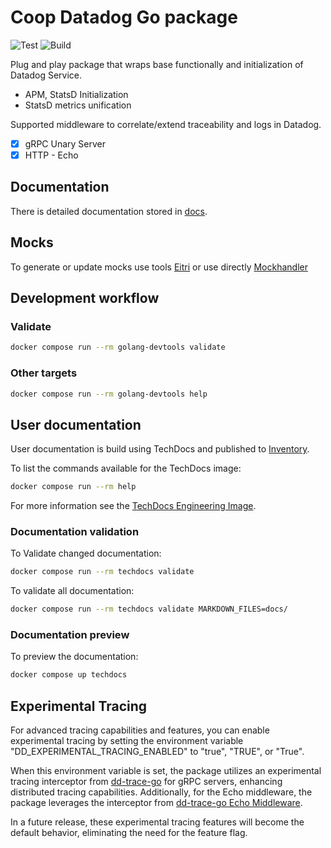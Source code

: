 # Coop Datadog Go package

![Test](https://github.com/coopnorge/go-datadog-lib/actions/workflows/test.yml/badge.svg)
![Build](https://github.com/coopnorge/go-datadog-lib/actions/workflows/build.yml/badge.svg)

Plug and play package that wraps base functionally and initialization of
Datadog Service.

- APM, StatsD Initialization
- StatsD metrics unification

Supported middleware to correlate/extend traceability and logs in Datadog.

- [X] gRPC Unary Server
- [X] HTTP - Echo

## Documentation

There is detailed documentation stored in [docs](docs/).

## Mocks

To generate or update mocks use tools
[Eitri](https://github.com/Clink-n-Clank/Eitri) or use directly
[Mockhandler](github.com/sanposhiho/gomockhandle)

## Development workflow

### Validate

```bash
docker compose run --rm golang-devtools validate
```

### Other targets

```bash
docker compose run --rm golang-devtools help
```

## User documentation

User documentation is build using TechDocs and published to
[Inventory](https://inventory.internal.coop/docs/default/component/go-datadog-lib).

To list the commands available for the TechDocs image:

```sh
docker compose run --rm help
```

For more information see the [TechDocs Engineering
Image](https://github.com/coopnorge/engineering-docker-images/tree/main/images/techdocs).

### Documentation validation

To Validate changed documentation:

```sh
docker compose run --rm techdocs validate
```

To validate all documentation:

```sh
docker compose run --rm techdocs validate MARKDOWN_FILES=docs/
```

### Documentation preview

To preview the documentation:

```sh
docker compose up techdocs
```

## Experimental Tracing

For advanced tracing capabilities and features, you can enable experimental
tracing by setting the environment variable
"DD_EXPERIMENTAL_TRACING_ENABLED" to "true", "TRUE", or "True".

When this environment variable is set, the package utilizes an experimental
tracing interceptor from
[dd-trace-go](https://github.com/DataDog/dd-trace-go/blob/main/contrib/google.golang.org/grpc/server.go)
for gRPC servers, enhancing distributed tracing capabilities.
Additionally, for the Echo middleware, the package leverages
the interceptor from
[dd-trace-go Echo Middleware](https://github.com/DataDog/dd-trace-go/tree/main/contrib/labstack/echo.v4).

In a future release, these experimental tracing features will become
the default behavior, eliminating the need for the feature flag.
